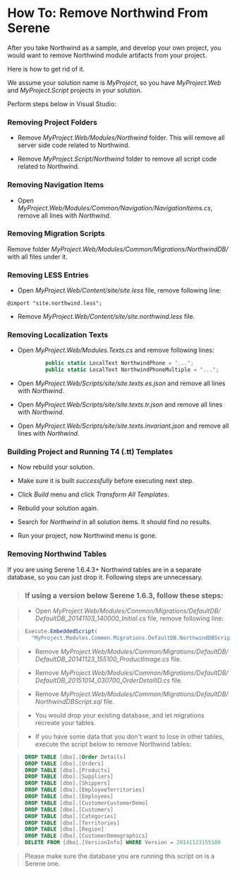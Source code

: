 
# How To: Remove Northwind From Serene

After you take Northwind as a sample, and develop your own project, you would want to remove Northwind module artifacts from your project. 

Here is how to get rid of it.

We assume your solution name is *MyProject*, so you have *MyProject.Web* and *MyProject.Script* projects in your solution.

Perform steps below in Visual Studio:


### Removing Project Folders

* Remove *MyProject.Web/Modules/Northwind* folder. This will remove all server side code related to Northwind.

* Remove *MyProject.Script/Northwind* folder to remove all script code related to Northwind.


### Removing Navigation Items

* Open *MyProject.Web/Modules/Common/Navigation/NavigationItems.cs*, remove all lines with *Northwind*.

### Removing Migration Scripts

Remove folder *MyProject.Web/Modules/Common/Migrations/NorthwindDB/* with all files under it.

### Removing LESS Entries 

* Open *MyProject.Web/Content/site/site.less* file, remove following line:
    
```less
@import "site.northwind.less";
```

* Remove *MyProject.Web/Content/site/site.northwind.less* file.


### Removing Localization Texts

* Open *MyProject.Web/Modules.Texts.cs* and remove following lines:

```cs
            public static LocalText NorthwindPhone = "...";
            public static LocalText NorthwindPhoneMultiple = "...";
```

* Open *MyProject.Web/Scripts/site/site.texts.es.json* and remove all lines with *Northwind*.

* Open *MyProject.Web/Scripts/site/site.texts.tr.json* and remove all lines with *Northwind*.

* Open *MyProject.Web/Scripts/site/site.texts.invariant.json* and remove all lines with *Northwind*.


### Building Project and Running T4 (.tt) Templates

* Now rebuild your solution.

* Make sure it is built *successfully* before executing next step.

* Click *Build* menu and click *Transform All Templates*.

* Rebuild your solution again.

* Search for *Northwind* in all solution items. It should find no results.

* Run your project, now Northwind menu is gone.


### Removing Northwind Tables

If you are using Serene 1.6.4.3+ Northwind tables are in a separate database, so you can just drop it. Following steps are unnecessary.


> ### If using a version below Serene 1.6.3, follow these steps:

> * Open *MyProject.Web/Modules/Common/Migrations/DefaultDB/ DefaultDB_20141103_140000_Initial.cs* file, remove following line:


>```cs
> Execute.EmbeddedScript(
>   "MyProject.Modules.Common.Migrations.DefaultDB.NorthwindDBScript.sql");
>```

>* Remove *MyProject.Web/Modules/Common/Migrations/DefaultDB/ DefaultDB_20141123_155100_ProductImage.cs* file.

>* Remove *MyProject.Web/Modules/Common/Migrations/DefaultDB/ DefaultDB_20151014_030700_OrderDetailID.cs* file.

>* Remove *MyProject.Web/Modules/Common/Migrations/DefaultDB/ NorthwindDBScript.sql* file.


> * You would drop your existing database, and let migrations recreate your tables.

> * If you have some data that you don't want to lose in other tables, execute the script below to remove Northwind tables:

>```sql
>DROP TABLE [dbo].[Order Details]
>DROP TABLE [dbo].[Orders]
>DROP TABLE [dbo].[Products]
>DROP TABLE [dbo].[Suppliers]
>DROP TABLE [dbo].[Shippers]
>DROP TABLE [dbo].[EmployeeTerritories]
>DROP TABLE [dbo].[Employees]
>DROP TABLE [dbo].[CustomerCustomerDemo]
>DROP TABLE [dbo].[Customers]
>DROP TABLE [dbo].[Categories]
>DROP TABLE [dbo].[Territories]
>DROP TABLE [dbo].[Region]
>DROP TABLE [dbo].[CustomerDemographics]
>DELETE FROM [dbo].[VersionInfo] WHERE Version = 20141123155100
>```

> Please make sure the database you are running this script on is a Serene one.
